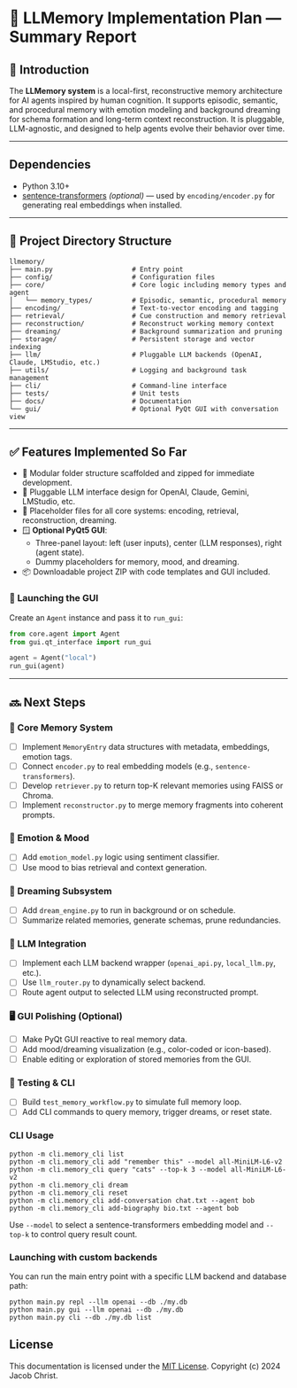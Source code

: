 # 🧠 LLMemory Implementation Plan — Summary Report

## 🔹 Introduction

The **LLMemory system** is a local-first, reconstructive memory architecture for AI agents inspired by human cognition. It supports episodic, semantic, and procedural memory with emotion modeling and background dreaming for schema formation and long-term context reconstruction. It is pluggable, LLM-agnostic, and designed to help agents evolve their behavior over time.

---

## Dependencies

- Python 3.10+
- [sentence-transformers](https://www.sbert.net/) *(optional)* — used by `encoding/encoder.py` for generating real embeddings when installed.

---

## 📁 Project Directory Structure

```
llmemory/
├── main.py                    # Entry point
├── config/                    # Configuration files
├── core/                      # Core logic including memory types and agent
│   └── memory_types/          # Episodic, semantic, procedural memory
├── encoding/                  # Text-to-vector encoding and tagging
├── retrieval/                 # Cue construction and memory retrieval
├── reconstruction/            # Reconstruct working memory context
├── dreaming/                  # Background summarization and pruning
├── storage/                   # Persistent storage and vector indexing
├── llm/                       # Pluggable LLM backends (OpenAI, Claude, LMStudio, etc.)
├── utils/                     # Logging and background task management
├── cli/                       # Command-line interface
├── tests/                     # Unit tests
├── docs/                      # Documentation
└── gui/                       # Optional PyQt GUI with conversation view
```

---

## ✅ Features Implemented So Far

- 🧱 Modular folder structure scaffolded and zipped for immediate development.
- 🔌 Pluggable LLM interface design for OpenAI, Claude, Gemini, LMStudio, etc.
- 🧠 Placeholder files for all core systems: encoding, retrieval, reconstruction, dreaming.
- 🪟 **Optional PyQt5 GUI**:
  - Three-panel layout: left (user inputs), center (LLM responses), right (agent state).
  - Dummy placeholders for memory, mood, and dreaming.
- 📦 Downloadable project ZIP with code templates and GUI included.

### 🚀 Launching the GUI

Create an ``Agent`` instance and pass it to ``run_gui``:

```python
from core.agent import Agent
from gui.qt_interface import run_gui

agent = Agent("local")
run_gui(agent)
```

---

## 🔜 Next Steps

### 🔧 Core Memory System
- [ ] Implement `MemoryEntry` data structures with metadata, embeddings, emotion tags.
- [ ] Connect `encoder.py` to real embedding models (e.g., `sentence-transformers`).
- [ ] Develop `retriever.py` to return top-K relevant memories using FAISS or Chroma.
- [ ] Implement `reconstructor.py` to merge memory fragments into coherent prompts.

### 🧠 Emotion & Mood
- [ ] Add `emotion_model.py` logic using sentiment classifier.
- [ ] Use mood to bias retrieval and context generation.

### 🌙 Dreaming Subsystem
- [ ] Add `dream_engine.py` to run in background or on schedule.
- [ ] Summarize related memories, generate schemas, prune redundancies.

### 🤖 LLM Integration
- [ ] Implement each LLM backend wrapper (`openai_api.py`, `local_llm.py`, etc.).
- [ ] Use `llm_router.py` to dynamically select backend.
- [ ] Route agent output to selected LLM using reconstructed prompt.

### 🖥️ GUI Polishing (Optional)
- [ ] Make PyQt GUI reactive to real memory data.
- [ ] Add mood/dreaming visualization (e.g., color-coded or icon-based).
- [ ] Enable editing or exploration of stored memories from the GUI.

### 🧪 Testing & CLI
- [ ] Build `test_memory_workflow.py` to simulate full memory loop.
- [ ] Add CLI commands to query memory, trigger dreams, or reset state.

### CLI Usage

```
python -m cli.memory_cli list
python -m cli.memory_cli add "remember this" --model all-MiniLM-L6-v2
python -m cli.memory_cli query "cats" --top-k 3 --model all-MiniLM-L6-v2
python -m cli.memory_cli dream
python -m cli.memory_cli reset
python -m cli.memory_cli add-conversation chat.txt --agent bob
python -m cli.memory_cli add-biography bio.txt --agent bob
```

Use `--model` to select a sentence-transformers embedding model and `--top-k`
to control query result count.

### Launching with custom backends

You can run the main entry point with a specific LLM backend and database path:

```
python main.py repl --llm openai --db ./my.db
python main.py gui --llm openai --db ./my.db
python main.py cli --db ./my.db list
```

## License

This documentation is licensed under the [MIT License](../LICENSE). Copyright (c) 2024 Jacob Christ.
